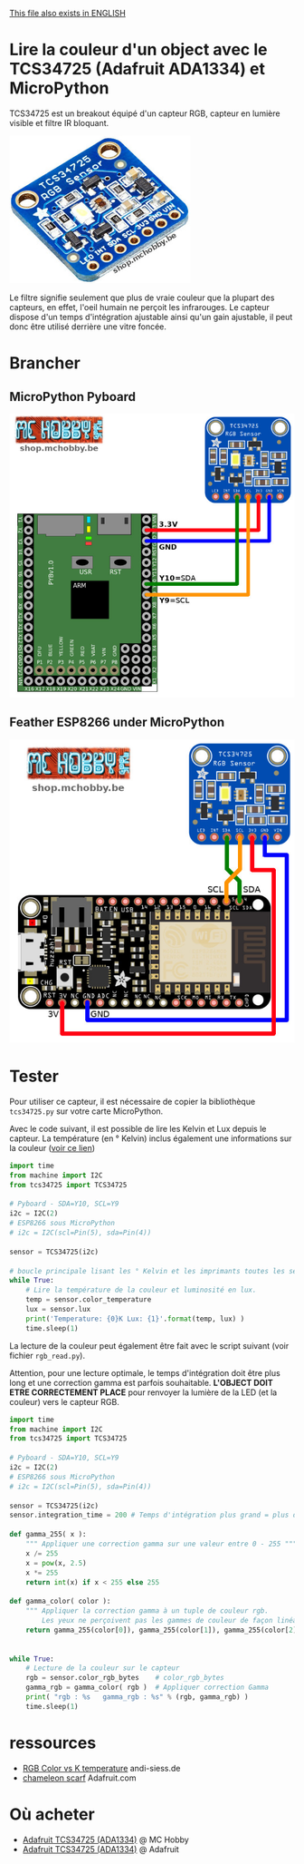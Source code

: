 [This file also exists in ENGLISH](readme_ENG.md)

# Lire la couleur d'un object avec le TCS34725 (Adafruit ADA1334) et MicroPython

TCS34725 est un breakout équipé d'un capteur RGB, capteur en lumière visible et filtre IR bloquant.

![TCS34725 from Adafruit Industrie (ADA1334)](docs/_static/TCS34725-RGB-SENS.jpg)

Le filtre signifie seulement que plus de vraie couleur que la plupart des capteurs, en effet, l'oeil humain ne perçoit les infrarouges. Le capteur dispose d'un temps d'intégration ajustable ainsi qu'un gain ajustable, il peut donc être utilisé derrière une vitre foncée.

# Brancher

## MicroPython Pyboard

![TCS34725 vers MicroPython Pyboard](docs/_static/tcs34725-to-pyboard.jpg)

## Feather ESP8266 under MicroPython

![TCS34725 vers Feather ESP8266 sous MicroPython](docs/_static/tcs34725-to-feather-esp8266.jpg)

# Tester

Pour utiliser ce capteur, il est nécessaire de copier la bibliothèque `tcs34725.py` sur votre carte MicroPython.

Avec le code suivant, il est possible de lire les Kelvin et Lux depuis le capteur. La température (en ° Kelvin) inclus également une informations sur la couleur ([voir ce lien](https://andi-siess.de/rgb-to-color-temperature/))

``` python
import time
from machine import I2C
from tcs34725 import TCS34725

# Pyboard - SDA=Y10, SCL=Y9
i2c = I2C(2)
# ESP8266 sous MicroPython
# i2c = I2C(scl=Pin(5), sda=Pin(4))

sensor = TCS34725(i2c)

# boucle principale lisant les ° Kelvin et les imprimants toutes les secondes.
while True:
    # Lire la température de la couleur et luminosité en lux.
    temp = sensor.color_temperature
    lux = sensor.lux
    print('Temperature: {0}K Lux: {1}'.format(temp, lux) )
    time.sleep(1)
```

La lecture de la couleur peut également être fait avec le script suivant (voir fichier `rgb_read.py`).

Attention, pour une lecture optimale, le temps d'intégration doit être plus long et une correction gamma est parfois souhaitable. __L'OBJECT DOIT ETRE CORRECTEMENT PLACE__ pour renvoyer la lumière de la LED (et la couleur) vers le capteur RGB.

``` python
import time
from machine import I2C
from tcs34725 import TCS34725

# Pyboard - SDA=Y10, SCL=Y9
i2c = I2C(2)
# ESP8266 sous MicroPython
# i2c = I2C(scl=Pin(5), sda=Pin(4))

sensor = TCS34725(i2c)
sensor.integration_time = 200 # Temps d'intégration plus grand = plus d'information collectée

def gamma_255( x ):
    """ Appliquer une correction gamma sur une valeur entre 0 - 255 """
    x /= 255
    x = pow(x, 2.5)
    x *= 255
    return int(x) if x < 255 else 255

def gamma_color( color ):
    """ Appliquer la correction gamma à un tuple de couleur rgb.
        Les yeux ne perçoivent pas les gammes de couleur de façon linéaire """
    return gamma_255(color[0]), gamma_255(color[1]), gamma_255(color[2])


while True:
    # Lecture de la couleur sur le capteur
    rgb = sensor.color_rgb_bytes    # color_rgb_bytes
    gamma_rgb = gamma_color( rgb )  # Appliquer correction Gamma
    print( "rgb : %s   gamma_rgb : %s" % (rgb, gamma_rgb) )
    time.sleep(1)
```

# ressources
* [RGB Color vs K temperature](https://andi-siess.de/rgb-to-color-temperature/) andi-siess.de
* [chameleon scarf](https://learn.adafruit.com/chameleon-scarf/code) Adafruit.com

# Où acheter
* [Adafruit TCS34725 (ADA1334)](https://shop.mchobby.be/product.php?id_product=1513) @ MC Hobby
* [Adafruit TCS34725 (ADA1334)](https://www.adafruit.com/product/1334) @ Adafruit
